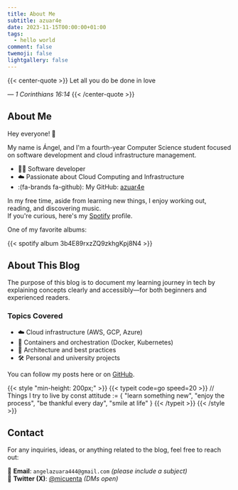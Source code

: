 ```yaml
---
title: About Me
subtitle: azuar4e
date: 2023-11-15T00:00:00+01:00
tags:
  - hello world
comment: false
twemoji: false
lightgallery: false
---
```


{{< center-quote >}}
Let all you do be done in love

_— 1 Corinthians 16:14_
{{< /center-quote >}}

## About Me

Hey everyone! 👋

My name is Ángel, and I'm a fourth-year Computer Science student focused on software development and cloud infrastructure management.

- 👨‍💻 Software developer  
- ☁️ Passionate about Cloud Computing and Infrastructure
- :(fa-brands fa-github): My GitHub: [azuar4e](https://github.com/azuar4e)

In my free time, aside from learning new things, I enjoy working out, reading, and discovering music.  
If you're curious, here's my [Spotify](https://open.spotify.com/user/angelazuara444?si=ce1ed5f9f35942ae) profile.

One of my favorite albums:

{{< spotify album 3b4E89rxzZQ9zkhgKpj8N4 >}}

## About This Blog

The purpose of this blog is to document my learning journey in tech by explaining concepts clearly and accessibly—for both beginners and experienced readers.

### Topics Covered

- ☁️ Cloud infrastructure (AWS, GCP, Azure)  
- 🐳 Containers and orchestration (Docker, Kubernetes)  
- 🧠 Architecture and best practices  
- 🛠️ Personal and university projects

You can follow my posts here or on [GitHub](https://github.com/azuar4e).

{{< style "min-height: 200px;" >}}
{{< typeit code=go speed=20 >}}
// Things I try to live by
const attitude := {
  "learn something new",
  "enjoy the process",
  "be thankful every day",
  "smile at life"
}
{{< /typeit >}}
{{< /style >}}

## Contact

For any inquiries, ideas, or anything related to the blog, feel free to reach out:

📮 **Email**: `angelazuara444@gmail.com` _(please include a subject)_  
📱 **Twitter (X)**: [@micuenta](link) _(DMs open)_